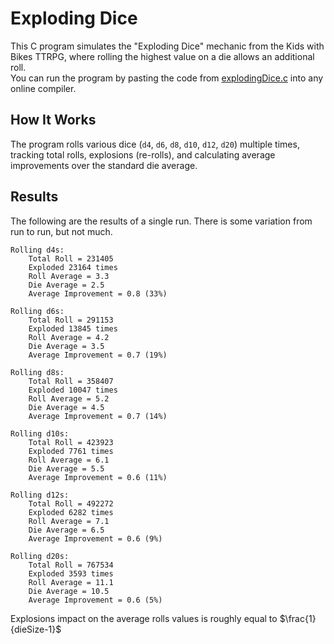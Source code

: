 # Exploding Dice

This C program simulates the "Exploding Dice" mechanic from the Kids with Bikes TTRPG, where rolling the highest value on a die allows an additional roll.  
You can run the program by pasting the code from [explodingDice.c](explodingDice.c) into any online compiler.

## How It Works

The program rolls various dice (`d4`, `d6`, `d8`, `d10`, `d12`, `d20`) multiple times, tracking total rolls, explosions (re-rolls), and calculating average improvements over the standard die average.

## Results

The following are the results of a single run. There is some variation from run to run, but not much.

```
Rolling d4s:
	Total Roll = 231405
	Exploded 23164 times
	Roll Average = 3.3
	Die Average = 2.5
	Average Improvement = 0.8 (33%)

Rolling d6s:
	Total Roll = 291153
	Exploded 13845 times
	Roll Average = 4.2
	Die Average = 3.5
	Average Improvement = 0.7 (19%)

Rolling d8s:
	Total Roll = 358407
	Exploded 10047 times
	Roll Average = 5.2
	Die Average = 4.5
	Average Improvement = 0.7 (14%)

Rolling d10s:
	Total Roll = 423923
	Exploded 7761 times
	Roll Average = 6.1
	Die Average = 5.5
	Average Improvement = 0.6 (11%)

Rolling d12s:
	Total Roll = 492272
	Exploded 6282 times
	Roll Average = 7.1
	Die Average = 6.5
	Average Improvement = 0.6 (9%)

Rolling d20s:
	Total Roll = 767534
	Exploded 3593 times
	Roll Average = 11.1
	Die Average = 10.5
	Average Improvement = 0.6 (5%)
```
Explosions impact on the average rolls values is roughly equal to $`\frac{1}{dieSize-1}`$
